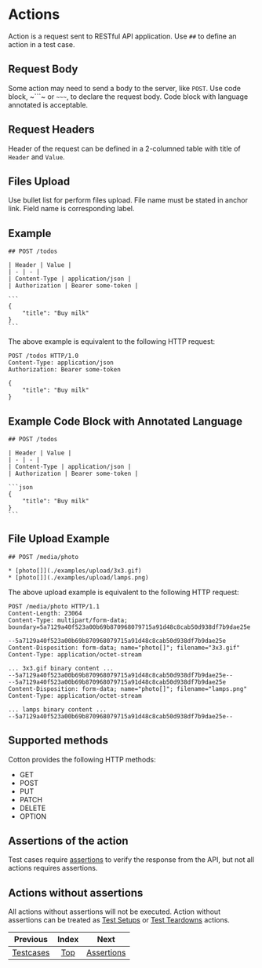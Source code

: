 # Actions

Action is a request sent to RESTful API application. Use `##` to define an action in a test case.

## Request Body

Some action may need to send a body to the server, like `POST`. Use code block, ~```~ or `~~~`, to declare the request body. Code block with language annotated is acceptable.

## Request Headers

Header of the request can be defined in a 2-columned table with title of `Header` and `Value`.

## Files Upload

Use bullet list for perform files upload. File name must be stated in anchor link. Field name is corresponding label.

## Example

~~~
## POST /todos

| Header | Value |
| - | - |
| Content-Type | application/json |
| Authorization | Bearer some-token |

```
{
    "title": "Buy milk"
}
```
~~~

The above example is equivalent to the following HTTP request:

```
POST /todos HTTP/1.0
Content-Type: application/json
Authorization: Bearer some-token

{
    "title": "Buy milk"
}
```

## Example Code Block with Annotated Language

~~~
## POST /todos

| Header | Value |
| - | - |
| Content-Type | application/json |
| Authorization | Bearer some-token |

```json
{
    "title": "Buy milk"
}
```
~~~

## File Upload Example

~~~
## POST /media/photo

* [photo[]](./examples/upload/3x3.gif)
* [photo[]](./examples/upload/lamps.png)
~~~

The above upload example is equivalent to the following HTTP request:

```
POST /media/photo HTTP/1.1
Content-Length: 23064
Content-Type: multipart/form-data; boundary=5a7129a40f523a00b69b870968079715a91d48c8cab50d938df7b9dae25e

--5a7129a40f523a00b69b870968079715a91d48c8cab50d938df7b9dae25e
Content-Disposition: form-data; name="photo[]"; filename="3x3.gif"
Content-Type: application/octet-stream

... 3x3.gif binary content ...
--5a7129a40f523a00b69b870968079715a91d48c8cab50d938df7b9dae25e--
--5a7129a40f523a00b69b870968079715a91d48c8cab50d938df7b9dae25e
Content-Disposition: form-data; name="photo[]"; filename="lamps.png"
Content-Type: application/octet-stream

... lamps binary content ...
--5a7129a40f523a00b69b870968079715a91d48c8cab50d938df7b9dae25e--
```

## Supported methods

Cotton provides the following HTTP methods:

* GET
* POST
* PUT
* PATCH
* DELETE
* OPTION

## Assertions of the action

Test cases require [assertions](Assertions.md) to verify the response from the API, but not all actions requires assertions.

## Actions without assertions

All actions without assertions will not be executed. Action without assertions can be treated as [Test Setups](TestSetups.md) or [Test Teardowns](TestTeardowns.md) actions.

| Previous | Index | Next |
| :-: | :-: | :-: |
| [Testcases](Testcases.md) | [Top](README.md) | [Assertions](Assertions.md) |